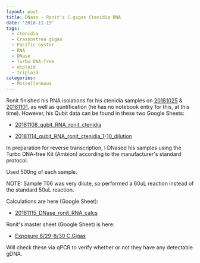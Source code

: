 ```yaml
---
layout: post
title: DNase - Ronit's C.gigas Ctenidia RNA
date: '2018-11-15'
tags:
  - ctenidia
  - Crassostrea gigas
  - Pacific oyster
  - RNA
  - DNase
  - Turbo DNA-free
  - diploid
  - triploid
categories:
  - Miscellaneous
---
```

Ronit finished his RNA isolations for his ctenidia samples on [20181025](httpss://genefish.wordpress.com/2018/10/25/ronits-notebook-rna-extraction-for-c-gigas-desiccation-elevated-temperature-samples-round-2/) & [20181101](https://genefish.wordpress.com/2018/10/25/ronits-notebook-rna-extraction-for-c-gigas-desiccation-elevated-temperature-samples-round-2/), as well as quntification (he has no notebook entry for this, at this time). However, his Qubit data can be found in these two Google Sheets:

- [20181108_qubit_RNA_ronit_ctenidia](httpss://docs.google.com/spreadsheets/d/1fb3nVN85sMEAO5wM8O6li8Z9vDQXVXIAenzmig2WHUc/edit?usp=sharing)

- [20181114_qubit_RNA_ronit_ctenidia_1-10_dilution](httpss://docs.google.com/spreadsheets/d/1guXLs2mq0uV8bXmEET2HAlxrT_isBa5UL1Y3yy0KgR8/edit?usp=sharing)

In preparation for reverse transcription, I DNased his samples using the Turbo DNA-free Kit (Ambion) according to the manufacturer's standard protocol.

Used 500ng of each sample.

NOTE: Sample T06 was very dilute, so performed a 60uL reaction instead of the standard 50uL reaction.

Calculations are here (Google Sheet):

- [20181115_DNase_ronit_RNA_calcs](httpss://docs.google.com/spreadsheets/d/13GLxHpUqUpeHkAG_mozxHRveNY61DDz5Tau2HcniRgY/edit?usp=sharing)

Ronit's master sheet (Google Sheet) is here:

- [Exposure 8/29-8/30 C.Gigas](httpss://docs.google.com/spreadsheets/d/17mv8gMbmaldggA8Zf0RwBeNF_O4faY8dJFg31XO63K4/edit?usp=sharing)

Will check these via qPCR to verify whether or not they have any detectable gDNA.
